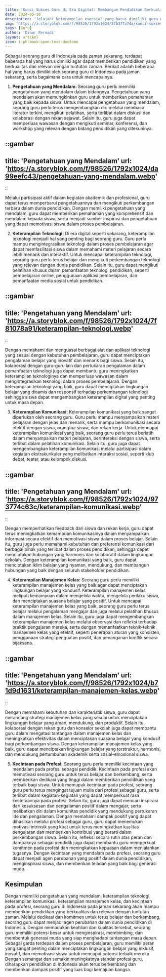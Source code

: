 ```yaml
---
title: 'Kunci Sukses Guru di Era Digital: Membangun Pendidikan Berkualitas di Indonesia'
date: 2024-05-10
description: 'Jelajahi keterampilan esensial yang harus dimiliki guru di Indonesia untuk menghadapi tantangan pendidikan di era digital.'
img: 'https://a.storyblok.com/f/98526/1792x1024/37b377a7da/kunci-sukses-guru-di-era-digital-membangun-pendidikan-berkualitas-di-indonesia.webp'
tags: [Guru]
author: 'Dinar Permadi'
layout: artikel
icon: i-ph-book-open-text-duotone
---
```


Sebagai seorang guru di Indonesia pada zaman sekarang, terdapat beberapa hal yang harus dimiliki agar dapat memberikan pendidikan yang berkualitas dan relevan dengan tuntutan zaman. Berikut adalah beberapa hal yang harus dimiliki oleh seorang guru di Indonesia pada jaman sekarang, serta bagaimana cara untuk mencapainya.

1. **Pengetahuan yang Mendalam:**
Seorang guru perlu memiliki pengetahuan yang mendalam dalam bidangnya. Pengetahuan yang mendalam akan memungkinkan guru untuk memberikan pemahaman yang baik kepada siswa. Untuk mencapai pengetahuan yang mendalam, seorang guru perlu terus mengembangkan diri melalui membaca literatur terkini, mengikuti pelatihan, serta terlibat dalam diskusi dan kolaborasi dengan rekan sejawat. Selain itu, guru juga dapat memperluas wawasan dengan mengikuti seminar, konferensi, dan workshop yang relevan dengan bidang pendidikan yang ditekuninya.

::gambar
---

title: 'Pengetahuan yang Mendalam'
url: 'https://a.storyblok.com/f/98526/1792x1024/da99eefc43/pengetahuan-yang-mendalam.webp'
---

::

Melalui partisipasi aktif dalam kegiatan akademik dan profesional, guru dapat terus memperbarui pengetahuannya dan mengikuti perkembangan terbaru dalam dunia pendidikan. Dengan memiliki pengetahuan yang mendalam, guru dapat memberikan pemahaman yang komprehensif dan mendalam kepada siswa, serta menjadi sumber inspirasi dan pengetahuan yang dapat memotivasi siswa dalam proses pembelajaran.

2. **Keterampilan Teknologi:**
Di era digital seperti sekarang, keterampilan teknologi menjadi hal yang penting bagi seorang guru. Guru perlu mampu mengintegrasikan teknologi dalam proses pembelajaran agar dapat memfasilitasi siswa dalam memahami materi pelajaran secara lebih menarik dan interaktif. Untuk mencapai keterampilan teknologi, seorang guru perlu terus belajar dan mengikuti perkembangan teknologi yang relevan dengan dunia pendidikan. Selain itu, guru dapat mengikuti pelatihan khusus dalam pemanfaatan teknologi pendidikan, seperti pembelajaran online, penggunaan aplikasi pembelajaran, dan pemanfaatan media sosial untuk pendidikan.

::gambar
---

title: 'Pengetahuan yang Mendalam'
url: 'https://a.storyblok.com/f/98526/1792x1024/7f81078a91/keterampilan-teknologi.webp'
---

::

Dengan memahami dan menguasai berbagai alat dan aplikasi teknologi yang sesuai dengan kebutuhan pembelajaran, guru dapat menciptakan pengalaman belajar yang inovatif dan menarik bagi siswa. Selain itu, kolaborasi dengan guru-guru lain dan pertukaran pengalaman dalam pemanfaatan teknologi juga dapat membantu guru meningkatkan keterampilan teknologinya dan memperluas wawasan dalam mengintegrasikan teknologi dalam proses pembelajaran. Dengan keterampilan teknologi yang baik, guru dapat menciptakan lingkungan belajar yang dinamis dan responsif terhadap perkembangan teknologi sehingga siswa dapat mengembangkan keterampilan digital yang penting untuk masa depan.

3. **Keterampilan Komunikasi:**
Keterampilan komunikasi yang baik sangat diperlukan oleh seorang guru. Guru perlu mampu menyampaikan materi pelajaran dengan jelas dan menarik, serta mampu berkomunikasi secara efektif dengan siswa, orangtua siswa, dan rekan kerja. Untuk mencapai keterampilan komunikasi yang baik, seorang guru perlu terus berlatih dalam menyampaikan materi pelajaran, berinteraksi dengan siswa, serta terlibat dalam pelatihan komunikasi. Selain itu, guru juga dapat mengembangkan keterampilan komunikasi melalui partisipasi dalam kegiatan ekstrakurikuler yang melibatkan interaksi sosial, seperti klub debat, teater, atau kelompok diskusi.

::gambar
---

title: 'Pengetahuan yang Mendalam'
url: 'https://a.storyblok.com/f/98526/1792x1024/973774c63c/keterampilan-komunikasi.webp'
---

::

Dengan memperhatikan feedback dari siswa dan rekan kerja, guru dapat terus meningkatkan kemampuan komunikasinya dalam menyampaikan informasi secara efektif dan memotivasi siswa dalam proses belajar. Selain itu, guru juga perlu memahami kebutuhan dan preferensi komunikasi dari berbagai pihak yang terlibat dalam proses pendidikan, sehingga dapat menciptakan hubungan yang harmonis dan kolaboratif dalam lingkungan sekolah. Dengan keterampilan komunikasi yang baik, guru dapat menciptakan iklim belajar yang nyaman, mendukung, dan membangun hubungan yang baik dengan seluruh stakeholder pendidikan.

4. **Keterampilan Manajemen Kelas:**
Seorang guru perlu memiliki keterampilan manajemen kelas yang baik agar dapat menciptakan lingkungan belajar yang kondusif. Keterampilan manajemen kelas meliputi kemampuan dalam mengelola waktu, mengelola perilaku siswa, dan menciptakan suasana belajar yang positif. Untuk mencapai keterampilan manajemen kelas yang baik, seorang guru perlu terus belajar melalui pengalaman mengajar dan juga melalui pelatihan khusus dalam manajemen kelas. Selain itu, guru juga dapat mengembangkan keterampilan manajemen kelas melalui observasi dan refleksi terhadap praktik pengajaran mereka, serta dengan memanfaatkan teknik-teknik manajemen kelas yang efektif, seperti penerapan aturan yang konsisten, penggunaan strategi penguatan positif, dan penanganan konflik secara bijaksana.

::gambar
---

title: 'Pengetahuan yang Mendalam'
url: 'https://a.storyblok.com/f/98526/1792x1024/b71d9d1631/keterampilan-manajemen-kelas.webp'
---

::

Dengan memahami kebutuhan dan karakteristik siswa, guru dapat merancang strategi manajemen kelas yang sesuai untuk menciptakan lingkungan belajar yang aman, mendukung, dan produktif. Selain itu, kolaborasi dengan rekan guru dan konselor sekolah juga dapat membantu guru dalam mengatasi tantangan dalam manajemen kelas dan meningkatkan efektivitas dalam menciptakan suasana belajar yang kondusif bagi perkembangan siswa. Dengan keterampilan manajemen kelas yang baik, guru dapat menciptakan lingkungan belajar yang terstruktur, harmonis, dan mendukung pertumbuhan akademik serta sosial-emosional siswa.

5. **Kecintaan pada Profesi:**
Seorang guru perlu memiliki kecintaan yang mendalam pada profesi sebagai pendidik. Kecintaan pada profesi akan memotivasi seorang guru untuk terus belajar dan berkembang, serta memberikan dedikasi yang tinggi dalam memberikan pendidikan yang terbaik bagi siswa. Untuk memupuk kecintaan pada profesi, seorang guru perlu terus mengingat tujuan mulia dari profesi sebagai guru, serta terlibat dalam kegiatan-kegiatan yang dapat memperkuat rasa kecintaannya pada profesi. Selain itu, guru juga dapat mencari inspirasi dari kesuksesan dan pengalaman positif dalam mengajar, serta melibatkan diri dalam komunitas pendidik yang mendukung pertukaran ide dan pengalaman. Dengan memahami dampak positif yang dapat dihasilkan melalui profesi sebagai guru, guru dapat menemukan motivasi intrinsik yang kuat untuk terus meningkatkan kualitas pengajaran dan memberikan kontribusi yang berarti dalam perkembangan siswa. Selain itu, refleksi secara rutin atas peran dan dampaknya sebagai pendidik juga dapat membantu guru memperkuat komitmen pada profesi dan meningkatkan kepuasan dalam menjalankan tugasnya. Dengan kecintaan yang mendalam pada profesi, seorang guru dapat menjadi agen perubahan yang positif dalam dunia pendidikan, menginspirasi siswa, dan memberikan teladan yang baik bagi generasi muda.

## Kesimpulan
Dengan memiliki pengetahuan yang mendalam, keterampilan teknologi, keterampilan komunikasi, keterampilan manajemen kelas, dan kecintaan pada profesi, seorang guru di Indonesia pada jaman sekarang akan mampu memberikan pendidikan yang berkualitas dan relevan dengan tuntutan zaman. Melalui dedikasi dan komitmen untuk terus belajar dan berkembang, seorang guru dapat menjadi agen perubahan dalam dunia pendidikan di Indonesia. Dengan memadukan keahlian dan kualitas tersebut, seorang guru memiliki potensi besar untuk menginspirasi, membimbing, dan membentuk generasi muda yang siap menghadapi tantangan masa depan. Sebagai garda terdepan dalam proses pembelajaran, guru memiliki peran yang sangat penting dalam menciptakan lingkungan belajar yang inklusif, inovatif, dan memotivasi siswa untuk mencapai potensi terbaik mereka. Dengan semangat dan semakin meningkatnya standar profesi guru, diharapkan pendidikan di Indonesia akan terus berkembang dan memberikan dampak positif yang luas bagi kemajuan bangsa.
